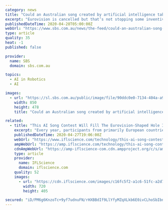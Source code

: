 ```yaml
---
category: news
title: "Could an Australian song created by artificial intelligence take on Eurovision?"
excerpt: "Eurovision is cancelled but that’s not stopping some inventive ideas on how to ensure the song competition’s spirit stays alive. Dutch broadcasters are testing out whether artificial intelligence can determine the best song for this new remote Eurovision-style contest,"
publishedDateTime: 2020-04-28T05:00:00Z
webUrl: "https://www.sbs.com.au/news/the-feed/could-an-australian-song-created-by-artificial-intelligence-take-on-eurovision"
type: article
quality: 35
heat: -1
published: false

provider:
  name: SBS
  domain: sbs.com.au

topics:
  - AI in Robotics
  - AI

images:
  - url: "https://sl.sbs.com.au/public/image/file/90ddc0e0-7134-404a-a97c-3b5f4b08686f/crop/16x9"
    width: 850
    height: 478
    title: "Could an Australian song created by artificial intelligence take on Eurovision?"

related:
  - title: "This AI Song Contest Will Fill The Eurovision-Shaped Hole In Your Glittery Heart"
    excerpt: "Every year, participants from primarily European countries put on an absolute spectacle for the world in the Eurovision Song Contest. Fireworks, glitter, c"
    publishedDateTime: 2020-04-27T19:06:00Z
    webUrl: "https://www.iflscience.com/technology/this-ai-song-contest-will-fill-the-eurovisionshaped-hole-in-your-glittery-heart/"
    ampWebUrl: "https://amp.iflscience.com/technology/this-ai-song-contest-will-fill-the-eurovisionshaped-hole-in-your-glittery-heart/"
    cdnAmpWebUrl: "https://amp-iflscience-com.cdn.ampproject.org/c/s/amp.iflscience.com/technology/this-ai-song-contest-will-fill-the-eurovisionshaped-hole-in-your-glittery-heart/"
    type: article
    provider:
      name: IFLScience
      domain: iflscience.com
    quality: 52
    images:
      - url: "https://cdn.iflscience.com/images/c16fc5f2-a1c6-51fc-a2d7-1bde133a7c71/default-1588005725-cover-image.jpg"
        width: 720
        height: 405

secured: "iD/PM6g6KnzoTc+9yf7udnuFN/rHXBBdIf9LlYfyMZqXLkb6E0ivCLhoSbIbnrw+BmG12MsuxoN1Gj9Bn4/l58lAl+8wZX7X+Jb4t3U/IfGLmFqF7tDIR9X5lizkoCMGgV9V5rydOZ7ioRseGwfGhqSkHnFRLiG+XiW7jFJVctH3lcEYMAMWsbWLT+YAAYwGN+VtuzGpVa6KzaZ6bwRU36Xu7t2lUl9HEbvhGRvwtS1359LYO0IQTA79XfYiLdsJAhOFmTViQy6Q7G/BvlId5fBhGGXlpRq/4vGrvpNVtsLt2P4bcOAB7vnXSUhqicLR;c/A84ldE4fA6ngaJ8Xrciw=="
---
```


